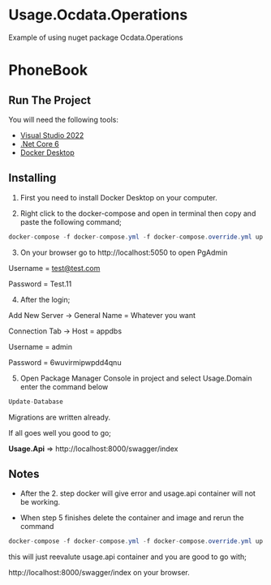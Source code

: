 # Usage.Ocdata.Operations
Example of using nuget package Ocdata.Operations
# PhoneBook

## Run The Project
You will need the following tools:

* [Visual Studio 2022](https://visualstudio.microsoft.com/downloads/)
* [.Net Core 6](https://dotnet.microsoft.com/en-us/download/dotnet/6.0)
* [Docker Desktop](https://www.docker.com/products/docker-desktop)

## Installing

1) First you need to install Docker Desktop on your computer.

2) Right click to the docker-compose and open in terminal then copy and paste the following command;
```csharp
docker-compose -f docker-compose.yml -f docker-compose.override.yml up -d
```
3) On your browser go to http://localhost:5050 to open PgAdmin
  
  Username = test@test.com
  
  Password = Test.11

4) After the login;
  
  Add New Server -> General Name = Whatever you want
  
  Connection Tab -> Host = appdbs
  
  Username = admin
  
  Password = 6wuvirmipwpdd4qnu

5) Open Package Manager Console in project and select Usage.Domain enter the command below
```csharp
Update-Database
```
Migrations are written already.

If all goes well you good to go;

**Usage.Api** => http://localhost:8000/swagger/index

## Notes

- After the 2. step docker will give error and usage.api container will not be working. 

- When step 5 finishes delete the container and image and rerun the command
```csharp
docker-compose -f docker-compose.yml -f docker-compose.override.yml up -d
```

this will just reevalute usage.api container and you are good to go with;

http://localhost:8000/swagger/index on your browser.

